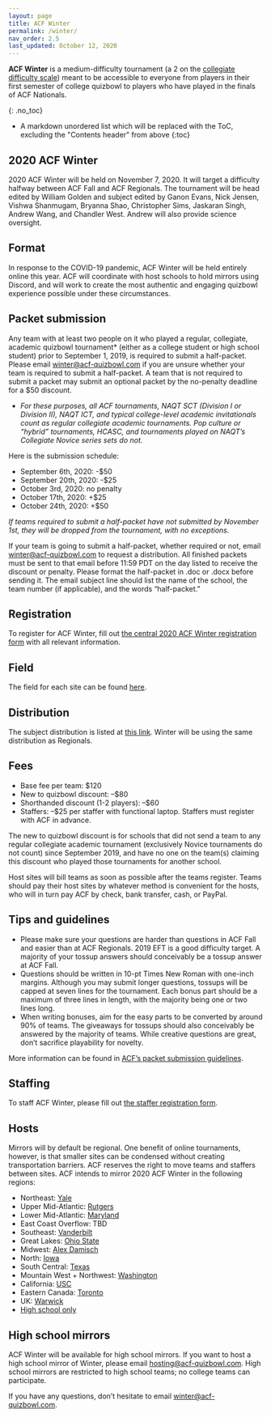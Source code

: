 ```yaml
---
layout: page
title: ACF Winter
permalink: /winter/
nav_order: 2.5
last_updated: October 12, 2020
---
```


**ACF Winter** is a medium-difficulty tournament (a 2 on the [collegiate difficulty scale](https://collegequizbowlcalendar.com/difficulty-scale/)) meant to be accessible to everyone from players in their first semester of college quizbowl to players who have played in the finals of ACF Nationals.

{: .no_toc}
* A markdown unordered list which will be replaced with the ToC, excluding the "Contents header" from above
{:toc}

## 2020 ACF Winter
2020 ACF Winter will be held on November 7, 2020. It will target a difficulty halfway between ACF Fall and ACF Regionals. The tournament will be head edited by William Golden and subject edited by Ganon Evans, Nick Jensen, Vishwa Shanmugam, Bryanna Shao, Christopher Sims, Jaskaran Singh, Andrew Wang, and Chandler West. Andrew will also provide science oversight.

## Format
In response to the COVID-19 pandemic, ACF Winter will be held entirely online this year. ACF will coordinate with host schools to hold mirrors using Discord, and will work to create the most authentic and engaging quizbowl experience possible under these circumstances.

## Packet submission
Any team with at least two people on it who played a regular, collegiate, academic quizbowl tournament* (either as a college student or high school student) prior to September 1, 2019, is required to submit a half-packet. Please email winter@acf-quizbowl.com if you are unsure whether your team is required to submit a half-packet. A team that is not required to submit a packet may submit an optional packet by the no-penalty deadline for a $50 discount.

* *For these purposes, all ACF tournaments, NAQT SCT (Division I or Division II), NAQT ICT, and typical college-level academic invitationals count as regular collegiate academic tournaments. Pop culture or “hybrid” tournaments, HCASC, and tournaments played on NAQT’s Collegiate Novice series sets do not.*

Here is the submission schedule:

- September 6th, 2020: -$50
- September 20th, 2020: -$25
- October 3rd, 2020: no penalty
- October 17th, 2020: +$25
- October 24th, 2020: +$50

*If teams required to submit a half-packet have not submitted by November 1st, they will be dropped from the tournament, with no exceptions.*

If your team is going to submit a half-packet, whether required or not, email [winter@acf-quizbowl.com](mailto:winter@acf-quizbowl.com) to request a distribution. All finished packets must be sent to that email before 11:59 PDT on the day listed to receive the discount or penalty. Please format the half-packet in .doc or .docx before sending it. The email subject line should list the name of the school, the team number (if applicable), and the words “half-packet.”

## Registration
To register for ACF Winter, fill out [the central 2020 ACF Winter registration form](https://docs.google.com/forms/d/e/1FAIpQLSekgWuKx-Dfe2j8cYtALGJBu3Mf7rbuhjMPKPcuy3Ab5faB9A/viewform) with all relevant information. 

## Field
The field for each site can be found [here](https://docs.google.com/spreadsheets/d/1Qll_pT6gIiXsOFlrOLcnpYhz8LmTHrx7O__y9G0i4BY/edit?usp=sharing).

## Distribution
The subject distribution is listed at [this link](/distribution). Winter will be using the same distribution as Regionals.

## Fees
- Base fee per team: $120
- New to quizbowl discount: –$80
- Shorthanded discount (1-2 players): –$60
- Staffers: –$25 per staffer with functional laptop. Staffers must register with ACF in advance.

The new to quizbowl discount is for schools that did not send a team to any regular collegiate academic tournament (exclusively Novice tournaments do not count) since September 2019, and have no one on the team(s) claiming this discount who played those tournaments for another school.

Host sites will bill teams as soon as possible after the teams register. Teams should pay their host sites by whatever method is convenient for the hosts, who will in turn pay ACF by check, bank transfer, cash, or PayPal.

## Tips and guidelines
- Please make sure your questions are harder than questions in ACF Fall and easier than at ACF Regionals. 2019 EFT is a good difficulty target. A majority of your tossup answers should conceivably be a tossup answer at ACF Fall.
- Questions should be written in 10-pt Times New Roman with one-inch margins. Although you may submit longer questions, tossups will be capped at seven lines for the tournament. Each bonus part should be a maximum of three lines in length, with the majority being one or two lines long.
- When writing bonuses, aim for the easy parts to be converted by around 90% of teams. The giveaways for tossups should also conceivably be answered by the majority of teams. While creative questions are great, don’t sacrifice playability for novelty.

More information can be found in [ACF’s packet submission guidelines](/packet-submission-guidelines).

## Staffing
To staff ACF Winter, please fill out [the staffer registration form](https://forms.gle/XaM1RbCFmYiGbqvD8).

## Hosts
Mirrors will by default be regional. One benefit of online tournaments, however, is that smaller sites can be condensed without creating transportation barriers. ACF reserves the right to move teams and staffers between sites. ACF intends to mirror 2020 ACF Winter in the following regions:

- Northeast: [Yale](https://hsquizbowl.org/forums/viewtopic.php?f=8&t=24555)
- Upper Mid-Atlantic: [Rutgers](https://hsquizbowl.org/forums/viewtopic.php?f=8&t=24556)
- Lower Mid-Atlantic: [Maryland](https://hsquizbowl.org/forums/viewtopic.php?f=8&t=24570)
- East Coast Overflow: TBD
- Southeast: [Vanderbilt](https://hsquizbowl.org/forums/viewtopic.php?f=8&t=24544)
- Great Lakes: [Ohio State](https://hsquizbowl.org/forums/viewtopic.php?f=8&t=24543)
- Midwest: [Alex Damisch](https://hsquizbowl.org/forums/viewtopic.php?f=8&t=24569)
- North: [Iowa](https://hsquizbowl.org/forums/viewtopic.php?f=8&t=24542)
- South Central: [Texas](https://hsquizbowl.org/forums/viewtopic.php?f=8&t=24546)
- Mountain West + Northwest: [Washington](https://hsquizbowl.org/forums/viewtopic.php?f=8&t=24562)
- California: [USC](https://hsquizbowl.org/forums/viewtopic.php?f=8&t=24568)
- Eastern Canada: [Toronto](https://hsquizbowl.org/forums/viewtopic.php?f=8&t=24554)
- UK: [Warwick](https://hsquizbowl.org/forums/viewtopic.php?f=8&t=24580)
- [High school only](https://hsquizbowl.org/forums/viewtopic.php?f=1&t=24575)

## High school mirrors
ACF Winter will be available for high school mirrors. If you want to host a high school mirror of Winter, please email [hosting@acf-quizbowl.com](mailto:hosting@acf-quizbowl.com). High school mirrors are restricted to high school teams; no college teams can participate.

If you have any questions, don’t hesitate to email [winter@acf-quizbowl.com](mailto:winter@acf-quizbowl.com).